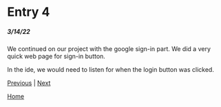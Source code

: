 # Entry 4
##### 3/14/22

We continued on our project with the google sign-in part. We did a very quick web page for sign-in button.

In the ide, we would need to listen for when the login button was clicked.

[Previous](entry03.md) | [Next](entry05.md)

[Home](../README.md)
